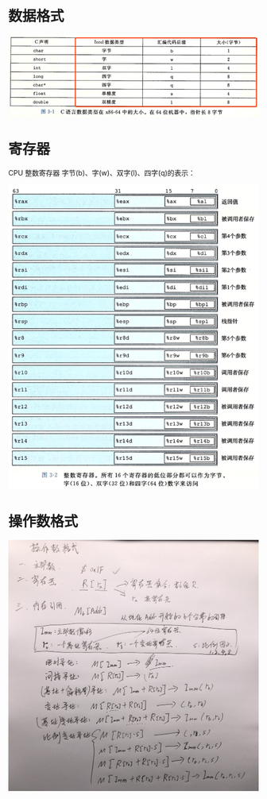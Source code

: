 # 数据格式
![数据格式](../../image/CSAPP/CSAPP_C3-1.png)

# 寄存器
CPU 整数寄存器 字节(b)、字(w)、双字(l)、四字(q)的表示： 

![整数寄存器](../../image/CSAPP/CSAPP_C3-2.png)

# 操作数格式

![操作数格式](../../image/CSAPP/CSAPP_C3-3.jpeg)

